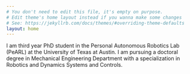 ```yaml
---
# You don't need to edit this file, it's empty on purpose.
# Edit theme's home layout instead if you wanna make some changes
# See: https://jekyllrb.com/docs/themes/#overriding-theme-defaults
layout: home
---
```

I am third year PhD student in the Personal Autonomous Robotics Lab (PeARL) at the University of Texas at Austin. I am pursuing a doctoral degree in Mechanical Engineering Department with a specialization in Robotics and Dynamics Systems and Controls.
